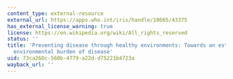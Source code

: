 ```yaml
---
content_type: external-resource
external_url: https://apps.who.int/iris/handle/10665/43375
has_external_license_warning: true
license: https://en.wikipedia.org/wiki/All_rights_reserved
status: ''
title: 'Preventing disease through healthy environments: Towards an estimate of the
  environmental burden of disease'
uid: 73ca260c-560b-4779-a22d-d75221b4723a
wayback_url: ''
---
```

